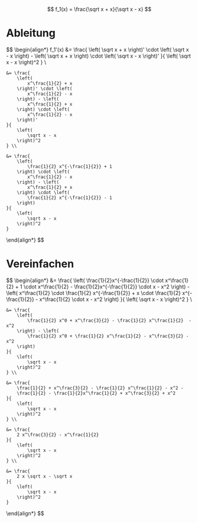 $$
f_1(x) = \frac{\sqrt x + x}{\sqrt x - x}
$$

# Ableitung

$$
\begin{align*}
	f_1'(x) &= \frac{
		\left(
			\sqrt x + x
		\right)' \cdot \left(
			\sqrt x - x
		\right) - \left(
			\sqrt x + x
		\right) \cdot \left(
			\sqrt x - x
		\right)'
	}{
		\left(
			\sqrt x - x
		\right)^2
	} \\

	&= \frac{
		\left(
			x^\frac{1}{2} + x
		\right)' \cdot \left(
			x^\frac{1}{2} - x
		\right) - \left(
			x^\frac{1}{2} + x
		\right) \cdot \left(
			x^\frac{1}{2} - x
		\right)'
	}{
		\left(
			\sqrt x - x
		\right)^2
	} \\

	&= \frac{
		\left(
			\frac{1}{2} x^{-\frac{1}{2}} + 1
		\right) \cdot \left(
			x^\frac{1}{2} - x
		\right) - \left(
			x^\frac{1}{2} + x
		\right) \cdot \left(
			\frac{1}{2} x^{-\frac{1}{2}} - 1
		\right)
	}{
		\left(
			\sqrt x - x
		\right)^2
	}
\end{align*}
$$

# Vereinfachen

$$
\begin{align*}
	&= \frac{
		\left(
			\frac{1}{2}x^{-\frac{1}{2}} \cdot x^\frac{1}{2} +
			1 \cdot x^\frac{1}{2} -
			\frac{1}{2}x^{-\frac{1}{2}} \cdot x -
			x^2
		\right) - \left(
			x^\frac{1}{2} \cdot \frac{1}{2} x^{-\frac{1}{2}} +
			x \cdot \frac{1}{2} x^{-\frac{1}{2}} -
			x^\frac{1}{2} \cdot x -
			x^2
		\right)
	}{
		\left(
			\sqrt x - x
		\right)^2
	} \\

	&= \frac{
		\left(
			\frac{1}{2} x^0 + x^\frac{3}{2} - \frac{1}{2} x^\frac{1}{2}  - x^2
		\right) - \left(
			\frac{1}{2} x^0 + \frac{1}{2} x^\frac{1}{2} - x^\frac{3}{2} - x^2
		\right)
	}{
		\left(
			\sqrt x - x
		\right)^2
	} \\

	&= \frac{
		\frac{1}{2} + x^\frac{3}{2} - \frac{1}{2} x^\frac{1}{2} - x^2 -
		\frac{1}{2} - \frac{1}{2}x^\frac{1}{2} + x^\frac{3}{2} + x^2
	}{
		\left(
			\sqrt x - x
		\right)^2
	} \\

	&= \frac{
		2 x^\frac{3}{2} - x^\frac{1}{2}
	}{
		\left(
			\sqrt x - x
		\right)^2
	} \\

	&= \frac{
		2 x \sqrt x - \sqrt x
	}{
		\left(
			\sqrt x - x
		\right)^2
	}
\end{align*}
$$
